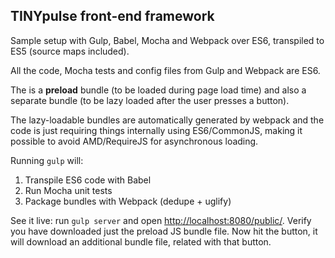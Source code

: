 ## TINYpulse front-end framework

Sample setup with Gulp, Babel, Mocha and Webpack over ES6, transpiled to ES5 (source maps included).

All the code, Mocha tests and config files from Gulp and Webpack are ES6.

The is a **preload** bundle (to be loaded during page load time) and also a separate bundle (to be lazy loaded after the user presses a button).

The lazy-loadable bundles are automatically generated by webpack and the code is just requiring things internally using ES6/CommonJS, making it possible to avoid AMD/RequireJS for asynchronous loading.

Running ```gulp``` will:

1. Transpile ES6 code with Babel
2. Run Mocha unit tests
3. Package bundles with Webpack (dedupe + uglify)

See it live: run ```gulp server``` and open [http://localhost:8080/public/](http://localhost:8080/public/). Verify you have downloaded just the preload JS bundle file. Now hit the button, it will download an additional bundle file, related with that button.
